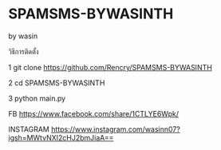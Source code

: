 # SPAMSMS-BYWASINTH
by wasin

วิธีการติดตั้ง 

1 git clone https://github.com/Rencry/SPAMSMS-BYWASINTH

2 cd SPAMSMS-BYWASINTH

3 python main.py

FB https://www.facebook.com/share/1CTLYE6Wpk/

INSTAGRAM https://www.instagram.com/wasinn07?igsh=MWtvNXI2cHJ2bmJiaA==
